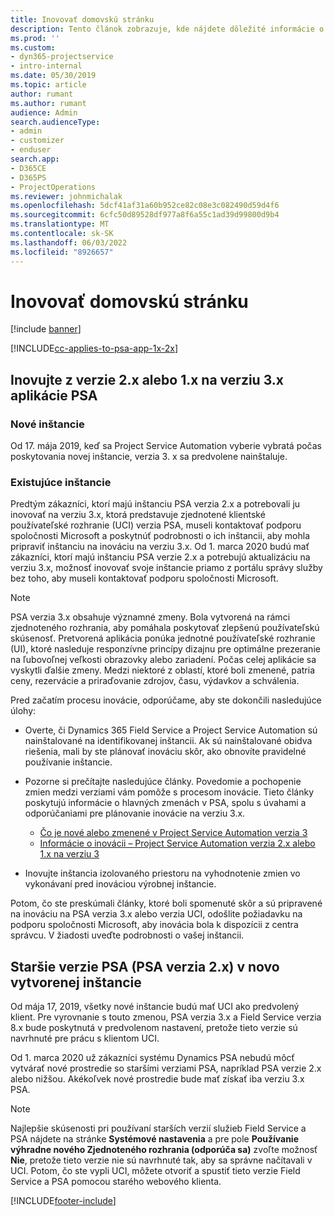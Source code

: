 ```yaml
---
title: Inovovať domovskú stránku
description: Tento článok zobrazuje, kde nájdete dôležité informácie o nových a zmenených funkciách v Dynamics 365 Project Service Automation, a proces inovácie na najnovšiu verziu.
ms.prod: ''
ms.custom:
- dyn365-projectservice
- intro-internal
ms.date: 05/30/2019
ms.topic: article
author: rumant
ms.author: rumant
audience: Admin
search.audienceType:
- admin
- customizer
- enduser
search.app:
- D365CE
- D365PS
- ProjectOperations
ms.reviewer: johnmichalak
ms.openlocfilehash: 5dcf41af31a60b952ce82c08e3c082490d59d4f6
ms.sourcegitcommit: 6cfc50d89528df977a8f6a55c1ad39d99800d9b4
ms.translationtype: MT
ms.contentlocale: sk-SK
ms.lasthandoff: 06/03/2022
ms.locfileid: "8926657"
---
```

# <a name="upgrade-home-page"></a>Inovovať domovskú stránku

[!include [banner](../includes/psa-now-project-operations.md)]

[!INCLUDE[cc-applies-to-psa-app-1x-2x](../includes/cc-applies-to-psa-app-1x-2x.md)]

## <a name="upgrade-from-psa-version-2x-or-1x-to-version-3x"></a>Inovujte z verzie 2.x alebo 1.x na verziu 3.x aplikácie PSA

### <a name="new-instances"></a>Nové inštancie

Od 17. mája 2019, keď sa Project Service Automation vyberie vybratá počas poskytovania novej inštancie, verzia 3. x sa predvolene nainštaluje.

### <a name="existing-instances"></a>Existujúce inštancie

Predtým zákazníci, ktorí majú inštanciu PSA verzia 2.x a potrebovali ju inovovať na verziu 3.x, ktorá predstavuje zjednotené klientské používateľské rozhranie (UCI) verzia PSA, museli kontaktovať podporu spoločnosti Microsoft a poskytnúť podrobnosti o ich inštancii, aby mohla pripraviť inštanciu na inováciu na verziu 3.x. Od 1. marca 2020 budú mať zákazníci, ktorí majú inštanciu PSA verzie 2.x a potrebujú aktualizáciu na verziu 3.x, možnosť inovovať svoje inštancie priamo z portálu správy služby bez toho, aby museli kontaktovať podporu spoločnosti Microsoft.  

> [!NOTE]
> PSA verzia 3.x obsahuje významné zmeny. Bola vytvorená na rámci zjednoteného rozhrania, aby pomáhala poskytovať zlepšenú používateľskú skúsenosť. Pretvorená aplikácia ponúka jednotné používateľské rozhranie (UI), ktoré nasleduje responzívne princípy dizajnu pre optimálne prezeranie na ľubovoľnej veľkosti obrazovky alebo zariadení. Počas celej aplikácie sa vyskytli ďalšie zmeny. Medzi niektoré z oblastí, ktoré boli zmenené, patria ceny, rezervácie a priraďovanie zdrojov, času, výdavkov a schválenia.

Pred začatím procesu inovácie, odporúčame, aby ste dokončili nasledujúce úlohy:

- Overte, či Dynamics 365 Field Service a Project Service Automation sú nainštalované na identifikovanej inštancii. Ak sú nainštalované obidva riešenia, mali by ste plánovať inováciu skôr, ako obnovíte pravidelné používanie inštancie.
- Pozorne si prečítajte nasledujúce články. Povedomie a pochopenie zmien medzi verziami vám pomôže s procesom inovácie. Tieto články poskytujú informácie o hlavných zmenách v PSA, spolu s úvahami a odporúčaniami pre plánovanie inovácie na verziu 3.x.

    - [Čo je nové alebo zmenené v Project Service Automation verzia 3](whats-new-changed-v3.md)
    - [Informácie o inovácii – Project Service Automation verzia 2.x alebo 1.x na verziu 3](upgrade-v3.md)

- Inovujte inštancia izolovaného priestoru na vyhodnotenie zmien vo vykonávaní pred inováciou výrobnej inštancie.

Potom, čo ste preskúmali články, ktoré boli spomenuté skôr a sú pripravené na inováciu na PSA verzia 3.x alebo verzia UCI, odošlite požiadavku na podporu spoločnosti Microsoft, aby inovácia bola k dispozícii z centra správcu. V žiadosti uveďte podrobnosti o vašej inštancii.

## <a name="older-versions-of-psa-psa-version-2x-in-a-newly-created-instance"></a>Staršie verzie PSA (PSA verzia 2.x) v novo vytvorenej inštancie

Od mája 17, 2019, všetky nové inštancie budú mať UCI ako predvolený klient. Pre vyrovnanie s touto zmenou, PSA verzia 3.x a Field Service verzia 8.x bude poskytnutá v predvolenom nastavení, pretože tieto verzie sú navrhnuté pre prácu s klientom UCI.

Od 1. marca 2020 už zákazníci systému Dynamics PSA nebudú môcť vytvárať nové prostredie so staršími verziami PSA, napríklad PSA verzie 2.x alebo nižšou. Akékoľvek nové prostredie bude mať získať iba verziu 3.x PSA.

> [!NOTE]
> Najlepšie skúsenosti pri používaní starších verzií služieb Field Service a PSA nájdete na stránke **Systémové nastavenia** a pre pole **Používanie výhradne nového Zjednoteného rozhrania (odporúča sa)** zvoľte možnosť **Nie**, pretože tieto verzie nie sú navrhnuté tak, aby sa správne načítavali v UCI. Potom, čo ste vypli UCI, môžete otvoriť a spustiť tieto verzie Field Service a PSA pomocou starého webového klienta. 


[!INCLUDE[footer-include](../includes/footer-banner.md)]
